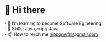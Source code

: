 <h1>👋 Hi there</h1>
- 👀 I’m learning to become Software Egineering<br>
- 🌱 Skills: Javascript/ Java<br>
- 📫 How to reach me <a href="#">nipponwfm@gmail.com</a><br>

<!---
nipponwfm/nipponwfm is a ✨ special ✨ repository because its `README.md` (this file) appears on your GitHub profile.
You can click the Preview link to take a look at your changes.
--->
